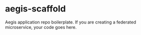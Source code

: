 # aegis-scaffold
Aegis application repo boilerplate. If you are creating a federated microservice, your code goes here.
